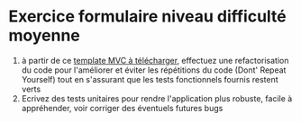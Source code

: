 # Exercice formulaire niveau difficulté moyenne

1. à partir de ce [template MVC à télécharger](./ressources/templates/medium.zip), effectuez une refactorisation du code pour l'améliorer et éviter les répétitions du code (Dont' Repeat Yourself) tout en s'assurant que les tests fonctionnels fournis restent verts
2. Ecrivez des tests unitaires pour rendre l'application plus robuste, facile à appréhender, voir corriger des éventuels futures bugs